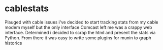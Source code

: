 cablestats
=======
Plauged with cable issues i've decided to start tracking stats from my cable modem myself but the only interface Comcast left me was a crappy web interface.  Determined i decided to scrap the html and present the stats via Python.  From there it was easy to write some plugins for munin to graph historics


